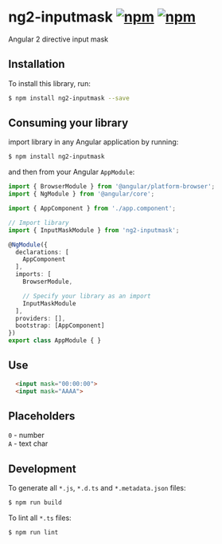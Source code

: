ng2-inputmask
[![npm](https://img.shields.io/npm/dt/ng2-inputmask.svg)](https://www.npmjs.com/package/ng2-inputmask)
[![npm](https://img.shields.io/npm/v/ng2-inputmask.svg)](https://www.npmjs.com/package/ng2-inputmask)
===============
Angular 2 directive input mask

## Installation

To install this library, run:

```bash
$ npm install ng2-inputmask --save
```

## Consuming your library

import library in any Angular application by running:

```bash
$ npm install ng2-inputmask
```

and then from your Angular `AppModule`:

```typescript
import { BrowserModule } from '@angular/platform-browser';
import { NgModule } from '@angular/core';

import { AppComponent } from './app.component';

// Import library
import { InputMaskModule } from 'ng2-inputmask';

@NgModule({
  declarations: [
    AppComponent
  ],
  imports: [
    BrowserModule,

    // Specify your library as an import
    InputMaskModule
  ],
  providers: [],
  bootstrap: [AppComponent]
})
export class AppModule { }
```

## Use
```html
  <input mask="00:00:00">
  <input mask="AAAA">
```

## Placeholders
`0` - number <br>
`A` - text char

## Development

To generate all `*.js`, `*.d.ts` and `*.metadata.json` files:

```bash
$ npm run build
```

To lint all `*.ts` files:

```bash
$ npm run lint
```

